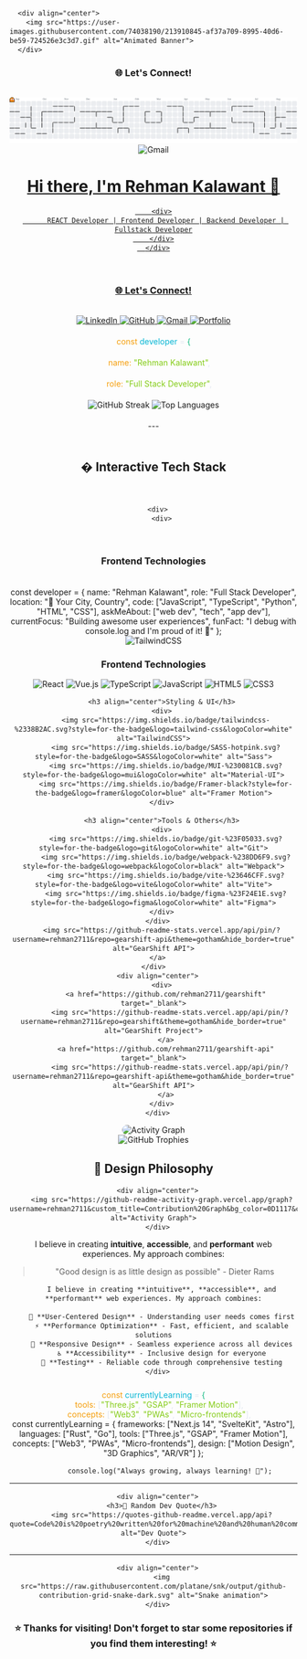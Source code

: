       <div align="center">
        <img src="https://user-images.githubusercontent.com/74038190/213910845-af37a709-8995-40d6-be59-724526e3c3d7.gif" alt="Animated Banner">
      </div>
<div align="center" class="interactive-section">
    <h3>🌐 Let's Connect!</h3>
    <br>
      <div align="center">
          <picture>
              <source media="(prefers-color-scheme: dark)" srcset="https://raw.githubusercontent.com/nihalsheikh/nihalsheikh/output/pacman-contribution-graph-dark.svg">
              <source media="(prefers-color-scheme: light)" srcset="https://raw.githubusercontent.com/nihalsheikh/nihalsheikh/output/pacman-contribution-graph.svg">
              <img alt="pacman contribution graph" src="https://raw.githubusercontent.com/nihalsheikh/nihalsheikh/output/pacman-contribution-graph.svg">
          </picture>
      </div>
        <img src="https://img.shields.io/badge/Gmail-D14836?style=for-the-badge&logo=gmail&logoColor=white" alt="Gmail">
    </a>
    <a href="https://flowcv.me/nihalsheikh" class="interactive-badge">
      <div align="center">
        <h1>Hi there, I'm Rehman Kalawant 👋</h1>
  
        <div>
          REACT Developer | Frontend Developer | Backend Developer | Fullstack Developer
        </div>
      </div>

<div align="center" class="interactive-section">
  <div style="display: grid; grid-template-columns: repeat(auto-fit, minmax(300px, 1fr)); gap: 20px;" align="center">
      <div align="center">
          <h3>🌐 Let's Connect!</h3>
          <br>
          <a href="https://www.linkedin.com/in/nihalsheikh/">
              <img src="https://img.shields.io/badge/LinkedIn-0077B5?style=for-the-badge&logo=linkedin&logoColor=white" alt="LinkedIn">
          </a>
          <a href="https://github.com/nihalsheikh">
              <img src="https://img.shields.io/badge/GitHub-100000?style=for-the-badge&logo=github&logoColor=gold" alt="GitHub">
          </a>
          <a href="mailto:nihalsheikh585@gmail.com">
              <img src="https://img.shields.io/badge/Gmail-D14836?style=for-the-badge&logo=gmail&logoColor=white" alt="Gmail">
          </a>
          <a href="https://flowcv.me/nihalsheikh">
              <img src="https://img.shields.io/static/v1?message=portfolio&logo=ko-fi&label=&color=gold&logoColor=black&labelColor=&style=for-the-badge" alt="Portfolio">
          </a>
      </div>
      <div class="code-line"><span style="color: #f59e0b;">const</span> <span style="color: #06b6d4;">developer</span> <span style="color: #e2e8f0;">=</span> <span style="color: #10b981;">{</span></div>
      <div class="code-line" style="margin-left: 20px;"><span style="color: #f59e0b;">name:</span> <span style="color: #84cc16;">"Rehman Kalawant"</span><span style="color: #e2e8f0;">,</span></div>
      <div class="code-line" style="margin-left: 20px;"><span style="color: #f59e0b;">role:</span> <span style="color: #84cc16;">"Full Stack Developer"</span><span style="color: #e2e8f0;">,</span></div>
      <div align="center">
        <div>
          <img src="https://v0-git-hub-streak-score-card-phi.vercel.app/api/card-with-avatar?username=rehman2711&theme=%7B%22backgroundColor%22%3A%22%230f172a%22%2C%22textColor%22%3A%22%23e2e8f0%22%2C%22accentColor%22%3A%22%230ea5e9%22%2C%22borderColor%22%3A%22%231e293b%22%2C%22waterColor%22%3A%22%230ea5e9%22%2C%22streakColor%22%3A%22%2306b6d4%22%7D&v=1755267867951" alt="GitHub Streak">
          <img src="https://github-readme-stats.vercel.app/api/top-langs/?username=rehman2711&theme=gotham&hide_border=true&include_all_commits=false&count_private=false&layout=compact" alt="Top Languages">
        </div>
      </div>
---

## �️ Interactive Tech Stack
      <div>
        <div>
  <h3 align="center">Frontend Technologies</h3>
  <div class="tech-stack">
            const developer = {
              name: "Rehman Kalawant",
              role: "Full Stack Developer",
              location: "📍 Your City, Country",
              code: ["JavaScript", "TypeScript", "Python", "HTML", "CSS"],
              askMeAbout: ["web dev", "tech", "app dev"],
              currentFocus: "Building awesome user experiences",
              funFact: "I debug with console.log and I'm proud of it! 🐛"
            };
  <div class="tech-stack">
    <img class="tech-item" src="https://img.shields.io/badge/tailwindcss-%2338B2AC.svg?style=for-the-badge&logo=tailwind-css&logoColor=white" alt="TailwindCSS">
      <div>
        <h3 align="center">Frontend Technologies</h3>
        <div>
          <img src="https://img.shields.io/badge/react-%2320232a.svg?style=for-the-badge&logo=react&logoColor=%2361DAFB" alt="React">
          <img src="https://img.shields.io/badge/vuejs-%2335495e.svg?style=for-the-badge&logo=vuedotjs&logoColor=%234FC08D" alt="Vue.js">
          <img src="https://img.shields.io/badge/typescript-%23007ACC.svg?style=for-the-badge&logo=typescript&logoColor=white" alt="TypeScript">
          <img src="https://img.shields.io/badge/javascript-%23323330.svg?style=for-the-badge&logo=javascript&logoColor=%23F7DF1E" alt="JavaScript">
          <img src="https://img.shields.io/badge/html5-%23E34F26.svg?style=for-the-badge&logo=html5&logoColor=white" alt="HTML5">
          <img src="https://img.shields.io/badge/css3-%231572B6.svg?style=for-the-badge&logo=css3&logoColor=white" alt="CSS3">
        </div>
  
        <h3 align="center">Styling & UI</h3>
        <div>
          <img src="https://img.shields.io/badge/tailwindcss-%2338B2AC.svg?style=for-the-badge&logo=tailwind-css&logoColor=white" alt="TailwindCSS">
          <img src="https://img.shields.io/badge/SASS-hotpink.svg?style=for-the-badge&logo=SASS&logoColor=white" alt="Sass">
          <img src="https://img.shields.io/badge/MUI-%230081CB.svg?style=for-the-badge&logo=mui&logoColor=white" alt="Material-UI">
          <img src="https://img.shields.io/badge/Framer-black?style=for-the-badge&logo=framer&logoColor=blue" alt="Framer Motion">
        </div>
  
        <h3 align="center">Tools & Others</h3>
        <div>
          <img src="https://img.shields.io/badge/git-%23F05033.svg?style=for-the-badge&logo=git&logoColor=white" alt="Git">
          <img src="https://img.shields.io/badge/webpack-%238DD6F9.svg?style=for-the-badge&logo=webpack&logoColor=black" alt="Webpack">
          <img src="https://img.shields.io/badge/vite-%23646CFF.svg?style=for-the-badge&logo=vite&logoColor=white" alt="Vite">
          <img src="https://img.shields.io/badge/figma-%23F24E1E.svg?style=for-the-badge&logo=figma&logoColor=white" alt="Figma">
        </div>
      </div>
        <img src="https://github-readme-stats.vercel.app/api/pin/?username=rehman2711&repo=gearshift-api&theme=gotham&hide_border=true" alt="GearShift API">
      </a>
    </div>
      <div align="center">
        <div>
          <a href="https://github.com/rehman2711/gearshift" target="_blank">
            <img src="https://github-readme-stats.vercel.app/api/pin/?username=rehman2711&repo=gearshift&theme=gotham&hide_border=true" alt="GearShift Project">
          </a>
          <a href="https://github.com/rehman2711/gearshift-api" target="_blank">
            <img src="https://github-readme-stats.vercel.app/api/pin/?username=rehman2711&repo=gearshift-api&theme=gotham&hide_border=true" alt="GearShift API">
          </a>
        </div>
      </div>

<div align="center" class="interactive-section">
  <img src="https://github-readme-activity-graph.vercel.app/graph?username=rehman2711&custom_title=Contribution%20Graph&bg_color=0D1117&color=F85D7F&line=F85D7F&point=FFFFFF&area_color=F85D7F&title_color=FFFFFF&area=true" alt="Activity Graph" style="border-radius: 10px; transition: all 0.3s ease;" onmouseover="this.style.transform='scale(1.01)'" onmouseout="this.style.transform='scale(1)'">
      <div align="center">
        <img src="https://github-profile-trophy.vercel.app/?username=rehman2711&theme=gotham&no-frame=true&no-bg=false&margin-w=4" alt="GitHub Trophies">
      </div>

## 🎨 Design Philosophy

      <div align="center">
        <img src="https://github-readme-activity-graph.vercel.app/graph?username=rehman2711&custom_title=Contribution%20Graph&bg_color=0D1117&color=F85D7F&line=F85D7F&point=FFFFFF&area_color=F85D7F&title_color=FFFFFF&area=true" alt="Activity Graph">
      </div>
  </blockquote>

  I believe in creating **intuitive**, **accessible**, and **performant** web experiences. My approach combines:
      <div>
        <blockquote>
          "Good design is as little design as possible" - Dieter Rams
        </blockquote>
  
        I believe in creating **intuitive**, **accessible**, and **performant** web experiences. My approach combines:
  
        🎯 **User-Centered Design** - Understanding user needs comes first
        ⚡ **Performance Optimization** - Fast, efficient, and scalable solutions
        📱 **Responsive Design** - Seamless experience across all devices
        ♿ **Accessibility** - Inclusive design for everyone
        🧪 **Testing** - Reliable code through comprehensive testing
      </div>
  <div class="code-block">
    <div style="margin-top: 25px;">
      <div class="code-line"><span style="color: #f59e0b;">const</span> <span style="color: #06b6d4;">currentlyLearning</span> <span style="color: #e2e8f0;">=</span> <span style="color: #10b981;">{</span></div>
      <div>
        <div>
      <div class="code-line" style="margin-left: 20px;"><span style="color: #f59e0b;">tools:</span> <span style="color: #e2e8f0;">[</span><span style="color: #84cc16;">"Three.js"</span><span style="color: #e2e8f0;">,</span> <span style="color: #84cc16;">"GSAP"</span><span style="color: #e2e8f0;">,</span> <span style="color: #84cc16;">"Framer Motion"</span><span style="color: #e2e8f0;">],</span></div>
      <div class="code-line" style="margin-left: 20px;"><span style="color: #f59e0b;">concepts:</span> <span style="color: #e2e8f0;">[</span><span style="color: #84cc16;">"Web3"</span><span style="color: #e2e8f0;">,</span> <span style="color: #84cc16;">"PWAs"</span><span style="color: #e2e8f0;">,</span> <span style="color: #84cc16;">"Micro-frontends"</span><span style="color: #e2e8f0;">],</span></div>
            const currentlyLearning = {
              frameworks: ["Next.js 14", "SvelteKit", "Astro"],
              languages: ["Rust", "Go"],
              tools: ["Three.js", "GSAP", "Framer Motion"],
              concepts: ["Web3", "PWAs", "Micro-frontends"],
              design: ["Motion Design", "3D Graphics", "AR/VR"]
            };
      
            console.log("Always growing, always learning! 🚀");

---
      <div align="center">
        <h3>💭 Random Dev Quote</h3>
        <img src="https://quotes-github-readme.vercel.app/api?quote=Code%20is%20poetry%20written%20for%20machine%20and%20human%20communication&quoteColor=CFEFFD&backgroundColor=001219&type=horizontal" alt="Dev Quote">
      </div>
</div>

---
      <div align="center">
        <img src="https://raw.githubusercontent.com/platane/snk/output/github-contribution-grid-snake-dark.svg" alt="Snake animation">
      </div>
</div>
      <div align="center">
        <h3>⭐ Thanks for visiting! Don't forget to star some repositories if you find them interesting! ⭐</h3>
      </div>
</div>
